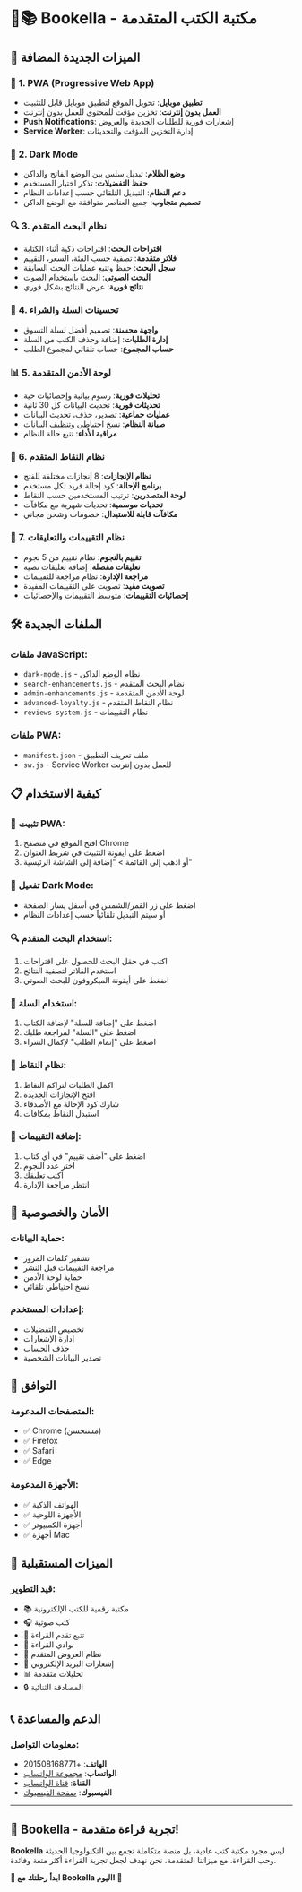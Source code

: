# 🪷📚 Bookella - مكتبة الكتب المتقدمة

## 🚀 **الميزات الجديدة المضافة**

### 📱 **1. PWA (Progressive Web App)**
- **تطبيق موبايل**: تحويل الموقع لتطبيق موبايل قابل للتثبيت
- **العمل بدون إنترنت**: تخزين مؤقت للمحتوى للعمل بدون إنترنت
- **Push Notifications**: إشعارات فورية للطلبات الجديدة والعروض
- **Service Worker**: إدارة التخزين المؤقت والتحديثات

### 🌙 **2. Dark Mode**
- **وضع الظلام**: تبديل سلس بين الوضع الفاتح والداكن
- **حفظ التفضيلات**: تذكر اختيار المستخدم
- **دعم النظام**: التبديل التلقائي حسب إعدادات النظام
- **تصميم متجاوب**: جميع العناصر متوافقة مع الوضع الداكن

### 🔍 **3. نظام البحث المتقدم**
- **اقتراحات البحث**: اقتراحات ذكية أثناء الكتابة
- **فلاتر متقدمة**: تصفية حسب الفئة، السعر، التقييم
- **سجل البحث**: حفظ وتتبع عمليات البحث السابقة
- **البحث الصوتي**: البحث باستخدام الصوت
- **نتائج فورية**: عرض النتائج بشكل فوري

### 🛒 **4. تحسينات السلة والشراء**
- **واجهة محسنة**: تصميم أفضل لسلة التسوق
- **إدارة الطلبات**: إضافة وحذف الكتب من السلة
- **حساب المجموع**: حساب تلقائي لمجموع الطلب

### 📊 **5. لوحة الأدمن المتقدمة**
- **تحليلات فورية**: رسوم بيانية وإحصائيات حية
- **تحديثات فورية**: تحديث البيانات كل 30 ثانية
- **عمليات جماعية**: تصدير، حذف، تحديث البيانات
- **صيانة النظام**: نسخ احتياطي وتنظيف البيانات
- **مراقبة الأداء**: تتبع حالة النظام

### 🎯 **6. نظام النقاط المتقدم**
- **نظام الإنجازات**: 8 إنجازات مختلفة للفتح
- **برنامج الإحالة**: كود إحالة فريد لكل مستخدم
- **لوحة المتصدرين**: ترتيب المستخدمين حسب النقاط
- **تحديات موسمية**: تحديات شهرية مع مكافآت
- **مكافآت قابلة للاستبدال**: خصومات وشحن مجاني

### 💬 **7. نظام التقييمات والتعليقات**
- **تقييم بالنجوم**: نظام تقييم من 5 نجوم
- **تعليقات مفصلة**: إضافة تعليقات نصية
- **مراجعة الإدارة**: نظام مراجعة للتقييمات
- **تصويت مفيد**: تصويت على التقييمات المفيدة
- **إحصائيات التقييمات**: متوسط التقييمات والإحصائيات

## 🛠️ **الملفات الجديدة**

### ملفات JavaScript:
- `dark-mode.js` - نظام الوضع الداكن
- `search-enhancements.js` - نظام البحث المتقدم
- `admin-enhancements.js` - لوحة الأدمن المتقدمة
- `advanced-loyalty.js` - نظام النقاط المتقدم
- `reviews-system.js` - نظام التقييمات

### ملفات PWA:
- `manifest.json` - ملف تعريف التطبيق
- `sw.js` - Service Worker للعمل بدون إنترنت

## 📋 **كيفية الاستخدام**

### 🔧 **تثبيت PWA:**
1. افتح الموقع في متصفح Chrome
2. اضغط على أيقونة التثبيت في شريط العنوان
3. أو اذهب إلى القائمة > "إضافة إلى الشاشة الرئيسية"

### 🌙 **تفعيل Dark Mode:**
- اضغط على زر القمر/الشمس في أسفل يسار الصفحة
- أو سيتم التبديل تلقائياً حسب إعدادات النظام

### 🔍 **استخدام البحث المتقدم:**
1. اكتب في حقل البحث للحصول على اقتراحات
2. استخدم الفلاتر لتصفية النتائج
3. اضغط على أيقونة الميكروفون للبحث الصوتي

### 🛒 **استخدام السلة:**
1. اضغط على "إضافة للسلة" لإضافة الكتاب
2. اضغط على "السلة" لمراجعة طلبك
3. اضغط على "إتمام الطلب" لإكمال الشراء

### 🎯 **نظام النقاط:**
1. اكمل الطلبات لتراكم النقاط
2. افتح الإنجازات الجديدة
3. شارك كود الإحالة مع الأصدقاء
4. استبدل النقاط بمكافآت

### 💬 **إضافة التقييمات:**
1. اضغط على "أضف تقييم" في أي كتاب
2. اختر عدد النجوم
3. اكتب تعليقك
4. انتظر مراجعة الإدارة

## 🔐 **الأمان والخصوصية**

### حماية البيانات:
- تشفير كلمات المرور
- مراجعة التقييمات قبل النشر
- حماية لوحة الأدمن
- نسخ احتياطي تلقائي

### إعدادات المستخدم:
- تخصيص التفضيلات
- إدارة الإشعارات
- حذف الحساب
- تصدير البيانات الشخصية

## 📱 **التوافق**

### المتصفحات المدعومة:
- ✅ Chrome (مستحسن)
- ✅ Firefox
- ✅ Safari
- ✅ Edge

### الأجهزة المدعومة:
- ✅ الهواتف الذكية
- ✅ الأجهزة اللوحية
- ✅ أجهزة الكمبيوتر
- ✅ أجهزة Mac

## 🚀 **الميزات المستقبلية**

### قيد التطوير:
- 📚 مكتبة رقمية للكتب الإلكترونية
- 🎧 كتب صوتية
- 📖 تتبع تقدم القراءة
- 👥 نوادي القراءة
- 🎁 نظام العروض المتقدم
- 📧 إشعارات البريد الإلكتروني
- 📊 تحليلات متقدمة
- 🔒 المصادقة الثنائية

## 📞 **الدعم والمساعدة**

### معلومات التواصل:
- **الهاتف**: +201508168771
- **الواتساب**: [مجموعة الواتساب](https://chat.whatsapp.com/IlgC3wN1A737YQA6225Ko9)
- **القناة**: [قناة الواتساب](https://whatsapp.com/channel/0029Vb3JASJ7z4klIZ1fNu3F)
- **الفيسبوك**: [صفحة الفيسبوك](https://www.facebook.com/share/16PUzKGEvE/)



---

## 🎉 **Bookella - تجربة قراءة متقدمة!**

**Bookella** ليس مجرد مكتبة كتب عادية، بل منصة متكاملة تجمع بين التكنولوجيا الحديثة وحب القراءة. مع ميزاتنا المتقدمة، نحن نهدف لجعل تجربة القراءة أكثر متعة وفائدة.

**🌟 ابدأ رحلتك مع Bookella اليوم! 🌟**
